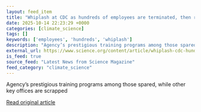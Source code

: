 ```yaml
---
layout: feed_item
title: "Whiplash at CDC as hundreds of employees are terminated, then reinstated"
date: 2025-10-14 22:23:29 +0000
categories: [climate_science]
tags: []
keywords: ['employees', 'hundreds', 'whiplash']
description: "Agency’s prestigious training programs among those spared, while other key offices are scrapped"
external_url: https://www.science.org/content/article/whiplash-cdc-hundreds-employees-are-terminated-then-reinstated
is_feed: true
source_feed: "Latest News from Science Magazine"
feed_category: "climate_science"
---
```


Agency’s prestigious training programs among those spared, while other key offices are scrapped

[Read original article](https://www.science.org/content/article/whiplash-cdc-hundreds-employees-are-terminated-then-reinstated)
